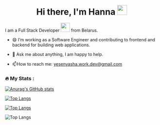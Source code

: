 <!--
**HannaPleshko/HannaPleshko** is a ✨ _special_ ✨ repository because its `README.md` (this file) appears on your GitHub profile.

Here are some ideas to get you started:

- 🔭 I’m currently working on ...
- 🌱 I’m currently learning ...
- 👯 I’m looking to collaborate on ...
- 🤔 I’m looking for help with ...
- 💬 Ask me about ...
- 📫 How to reach me: ...
- 😄 Pronouns: ...
- ⚡ Fun fact: ...
-->
<h1 align="center">Hi there, I'm Hanna 
<img src="https://github.com/blackcater/blackcater/raw/main/images/Hi.gif" height="32"/></h1>  
  
 I am a Full Stack Developer <img src="https://media.giphy.com/media/WUlplcMpOCEmTGBtBW/giphy.gif" width="30"> from Belarus.  
 - 😄 I’m working as a Software Engineer and contributing to frontend and backend for building web applications.

- 💬 Ask me about anything, I am happy to help.

- :mailbox:How to reach me: yesenyasha.work.dev@gmail.com

   
   
### :fire: My Stats :

[![Anurag's GitHub stats](https://github-readme-stats.vercel.app/api?username=HannaPleshko)](https://github.com/anuraghazra/github-readme-stats)


[![Top Langs](https://github-readme-stats.vercel.app/api/top-langs/?username=HannaPleshko&layout=compact)](https://github.com/anuraghazra/github-readme-stats)

[![Top Langs](https://github-readme-stats.vercel.app/api/top-langs/?username=HannaPleshko)](https://github.com/anuraghazra/github-readme-stats)

![Top Langs](https://github-readme-stats.vercel.app/api/top-langs/?username=HannaPleshko)
